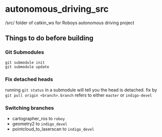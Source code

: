 # autonomous_driving_src
/src/ folder of catkin_ws for Roboys autonomous driving project

## Things to do before building

### Git Submodules
```
git submodule init
git submodule update
```

### Fix detached heads
running `git status` in a submodule will tell you the head is detached. fix by `git pull origin <branch>`. `branch` refers to either `master` or `indigo-devel`

### Switching branches
- cartographer_ros to `roboy`
- geometry2 to `indigo_devel`
- pointcloud_to_laserscan to `indigo_devel`


